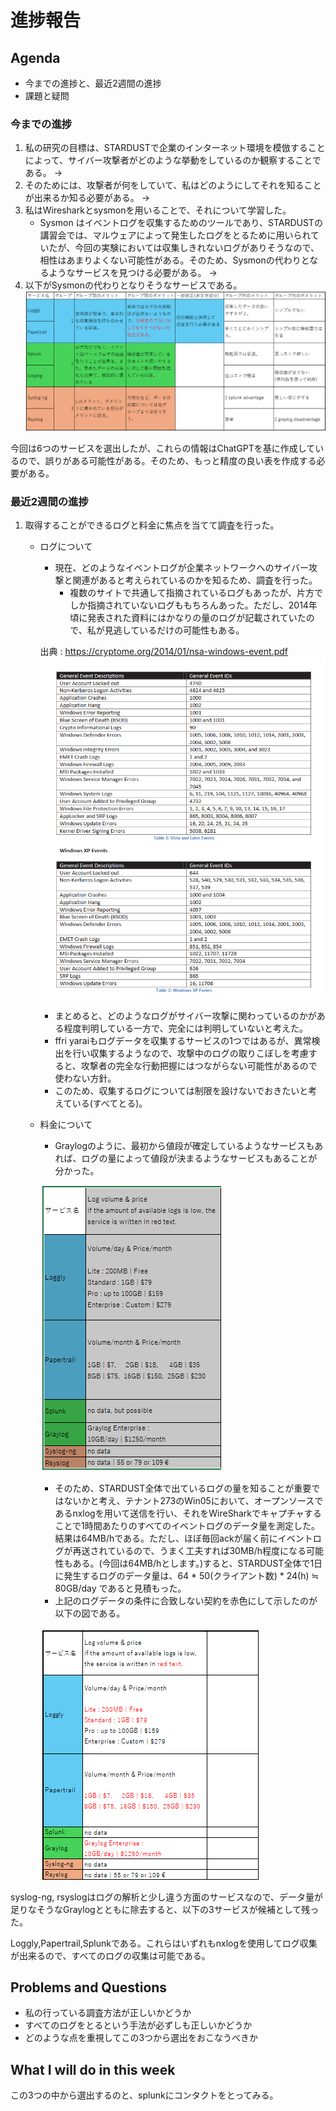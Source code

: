 # 進捗報告

## Agenda
- 今までの進捗と、最近2週間の進捗
- 課題と疑問
### 今までの進捗
1. 私の研究の目標は、STARDUSTで企業のインターネット環境を模倣することによって、サイバー攻撃者がどのような挙動をしているのか観察することである。 ->
4. そのためには、攻撃者が何をしていて、私はどのようにしてそれを知ることが出来るか知る必要がある。 ->
7. 私はWiresharkとsysmonを用いることで、それについて学習した。
   - Sysmon はイベントログを収集するためのツールであり、STARDUSTの講習会では、マルウェアによって発生したログをとるために用いられていたが、今回の実験においては収集しきれないログがありそうなので、相性はあまりよくない可能性がある。そのため、Sysmonの代わりとなるようなサービスを見つける必要がある。 ->
8. 以下がSysmonの代わりとなりそうなサービスである。
![](20241204_PR6.png)

今回は6つのサービスを選出したが、これらの情報はChatGPTを基に作成しているので、誤りがある可能性がある。そのため、もっと精度の良い表を作成する必要がある。

### 最近2週間の進捗
1. 取得することができるログと料金に焦点を当てて調査を行った。
   - ログについて
     - 現在、どのようなイベントログが企業ネットワークへのサイバー攻撃と関連があると考えられているのかを知るため、調査を行った。
       - 複数のサイトで共通して指摘されているログもあったが、片方でしか指摘されていないログももちろんあった。ただし、2014年頃に発表された資料にはかなりの量のログが記載されていたので、私が見逃しているだけの可能性もある。

      出典 : https://cryptome.org/2014/01/nsa-windows-event.pdf 
      ![](20241204_log.png)
      - まとめると、どのようなログがサイバー攻撃に関わっているのかがある程度判明している一方で、完全には判明していないと考えた。
      - ffri yaraiもログデータを収集するサービスの1つではあるが、異常検出を行い収集するようなので、攻撃中のログの取りこぼしを考慮すると、攻撃者の完全な行動把握にはつながらない可能性があるので使わない方針。
      - このため、収集するログについては制限を設けないでおきたいと考えている(すべてとる)。
   - 料金について
     - Graylogのように、最初から値段が確定しているようなサービスもあれば、ログの量によって値段が決まるようなサービスもあることが分かった。
       
     ![](20241204_price.png)

     - そのため、STARDUST全体で出ているログの量を知ることが重要ではないかと考え、テナント273のWin05において、オープンソースであるnxlogを用いて送信を行い、それをWireSharkでキャプチャすることで1時間あたりのすべてのイベントログのデータ量を測定した。結果は64MB/hである。ただし、ほぼ毎回ackが届く前にイベントログが再送されているので、うまく工夫すれば30MB/h程度になる可能性もある。(今回は64MB/hとします。)すると、STARDUST全体で1日に発生するログのデータ量は、64 * 50(クライアント数) * 24(h) ≒ 80GB/day であると見積もった。
     - 上記のログデータの条件に合致しない契約を赤色にして示したのが以下の図である。

      ![](20241204_red.png)

syslog-ng, rsyslogはログの解析と少し違う方面のサービスなので、データ量が足りなそうなGraylogとともに除去すると、以下の3サービスが候補として残った。

Loggly,Papertrail,Splunkである。これらはいずれもnxlogを使用してログ収集が出来るので、すべてのログの収集は可能である。

## Problems and Questions
- 私の行っている調査方法が正しいかどうか
- すべてのログをとるという手法が必ずしも正しいかどうか
- どのような点を重視してこの3つから選出をおこなうべきか
## What I will do in this week
この3つの中から選出するのと、splunkにコンタクトをとってみる。

